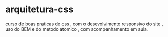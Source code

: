 # arquitetura-css
curso de boas praticas de css , com o desevolvimento responsivo do site , 
uso do BEM e do metodo atomico , com acompanhamento em aula.
